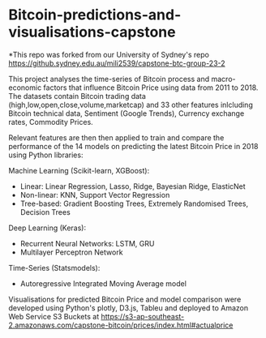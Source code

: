 # Bitcoin-predictions-and-visualisations-capstone

*This repo was forked from our University of Sydney's repo https://github.sydney.edu.au/mili2539/capstone-btc-group-23-2

This project analyses the time-series of Bitcoin process and macro-economic factors that influence Bitcoin Price using data from 2011 to 2018. The datasets contain Bitcoin trading data (high,low,open,close,volume,marketcap) and 33 other features inlcluding Bitcoin technical data, Sentiment (Google Trends), Currency exchange rates, Commodity Prices.

Relevant features are then then applied to train and compare the performance of the 14 models on predicting the latest Bitcoin Price in 2018 using Python libraries: 

Machine Learning (Scikit-learn, XGBoost): 
* Linear: Linear Regression, Lasso, Ridge, Bayesian Ridge, ElasticNet
* Non-linear: KNN, Support Vector Regression
* Tree-based: Gradient Boosting Trees, Extremely Randomised Trees, Decision Trees

Deep Learning (Keras): 
* Recurrent Neural Networks: LSTM, GRU 
* Multilayer Perceptron Network
    
Time-Series (Statsmodels): 
* Autoregressive Integrated Moving Average model 
    
Visualisations for predicted Bitcoin Price and model comparison were developed using Python's plotly, D3.js, Tableu and deployed to Amazon Web Service S3 Buckets at https://s3-ap-southeast-2.amazonaws.com/capstone-bitcoin/prices/index.html#actualprice

